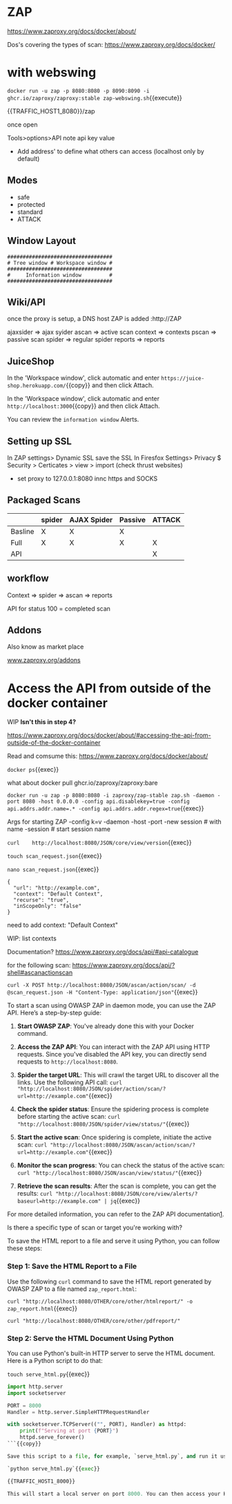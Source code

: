 # ZAP


https://www.zaproxy.org/docs/docker/about/

Dos's covering the types of scan: https://www.zaproxy.org/docs/docker/


# with webswing

`docker run -u zap -p 8080:8080 -p 8090:8090 -i ghcr.io/zaproxy/zaproxy:stable zap-webswing.sh`{{execute}}


{{TRAFFIC_HOST1_8080}}/zap

once open

Tools>options>API  note api key value

- Add address' to define what others can access (localhost only by default)

## Modes

- safe
- protected
- standard
- ATTACK


## Window Layout

```
##################################
# Tree window # Workspace window #
##################################
#     Information window         #
##################################

```

## Wiki/API

once the proxy is setup, a DNS host ZAP is added  :http://ZAP

ajaxsider => ajax syider
ascan     => active scan
context   => contexts
pscan     => passive scan
spider    => regular spider
reports   => reports


## JuiceShop

In the 'Workspace window', click automatic and enter `https://juice-shop.herokuapp.com/`{{copy}}  and then click Attach.

In the 'Workspace window', click automatic and enter `http://localhost:3000`{{copy}}  and then click Attach.



You can review the `information window` Alerts.

## Setting up SSL

In ZAP  settings> Dynamic SSL save the SSL
In Firesfox   Settings> Privacy $ Security > Certicates > view > import (check thrust websites)
  - set proxy to 127.0.0.1:8080 innc https and SOCKS

## Packaged Scans

|     | spider | AJAX Spider | Passive  | ATTACK |
|-----|--------|-------------|----------|--------|
|Basline| X | X | X |   |
|Full   | X | X | X | X |
|API    |   |   |   | X |

## workflow

Context => spider => ascan => reports

API for status  100 = completed scan

## Addons

Also know as market place

www.zaproxy.org/addons


# Access the API from outside of the docker container

WIP **Isn't this in step 4?**

https://www.zaproxy.org/docs/docker/about/#accessing-the-api-from-outside-of-the-docker-container

Read and comsume this: https://www.zaproxy.org/docs/docker/about/

`docker ps`{{exec}}

what about docker pull ghcr.io/zaproxy/zaproxy:bare

`docker run -u zap -p 8080:8080 -i zaproxy/zap-stable zap.sh -daemon -port 8080 -host 0.0.0.0 -config api.disablekey=true -config api.addrs.addr.name=.* -config api.addrs.addr.regex=true`{{exec}}


Args for starting ZAP
  -config k=v
  -daemon
  -host
  -port
  -new session # with name
  -session  # start session name

`curl    http://localhost:8080/JSON/core/view/version`{{exec}}


`touch scan_request.json`{{exec}}

`nano scan_request.json`{{exec}}

```
{
  "url": "http://example.com",
  "context": "Default Context",
  "recurse": "true",
  "inScopeOnly": "false"
}
```
need to add context: "Default Context"

WIP: list contexts

Documentation? https://www.zaproxy.org/docs/api/#api-catalogue

for the following scan: https://www.zaproxy.org/docs/api/?shell#ascanactionscan

`curl -X POST http://localhost:8080/JSON/ascan/action/scan/ -d @scan_request.json -H "Content-Type: application/json"`{{exec}}



To start a scan using OWASP ZAP in daemon mode, you can use the ZAP API. Here’s a step-by-step guide:

1. **Start OWASP ZAP**: You've already done this with your Docker command.

2. **Access the ZAP API**: You can interact with the ZAP API using HTTP requests. Since you've disabled the API key, you can directly send requests to `http://localhost:8080`.

3. **Spider the target URL**: This will crawl the target URL to discover all the links. Use the following API call:
    `curl "http://localhost:8080/JSON/spider/action/scan/?url=http://example.com"`{{exec}}

4. **Check the spider status**: Ensure the spidering process is complete before starting the active scan:
    `curl "http://localhost:8080/JSON/spider/view/status/"`{{exec}}


5. **Start the active scan**: Once spidering is complete, initiate the active scan:
    `curl "http://localhost:8080/JSON/ascan/action/scan/?url=http://example.com"`{{exec}}


6. **Monitor the scan progress**: You can check the status of the active scan:
    `curl "http://localhost:8080/JSON/ascan/view/status/"`{{exec}}


7. **Retrieve the scan results**: After the scan is complete, you can get the results:
    `curl "http://localhost:8080/JSON/core/view/alerts/?baseurl=http://example.com" | jq`{{exec}}


For more detailed information, you can refer to the ZAP API documentation[1](https://www.zaproxy.org/docs/desktop/start/features/api/).

Is there a specific type of scan or target you're working with?


To save the HTML report to a file and serve it using Python, you can follow these steps:

### Step 1: Save the HTML Report to a File
Use the following `curl` command to save the HTML report generated by OWASP ZAP to a file named `zap_report.html`:

`curl "http://localhost:8080/OTHER/core/other/htmlreport/" -o zap_report.html`{{exec}}


`curl "http://localhost:8080/OTHER/core/other/pdfreport/"`

### Step 2: Serve the HTML Document Using Python
You can use Python's built-in HTTP server to serve the HTML document. Here is a Python script to do that:

`touch serve_html.py`{{exec}}

```python
import http.server
import socketserver

PORT = 8000
Handler = http.server.SimpleHTTPRequestHandler

with socketserver.TCPServer(("", PORT), Handler) as httpd:
    print(f"Serving at port {PORT}")
    httpd.serve_forever()
```{{copy}}

Save this script to a file, for example, `serve_html.py`, and run it using Python:

`python serve_html.py`{{exec}}

{{TRAFFIC_HOST1_8000}}

This will start a local server on port 8000. You can then access your HTML report by navigating to `{{TRAFFIC_HOST1_8000}}/zap_report.html` in your web browser.
